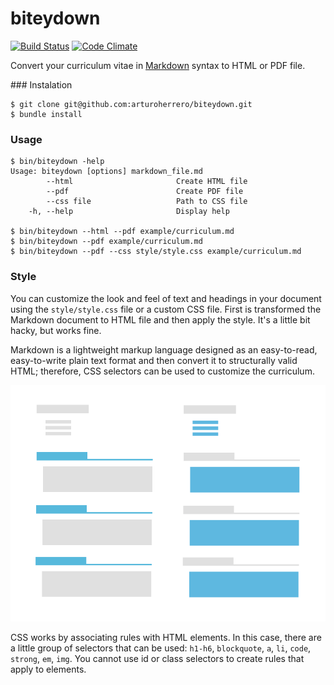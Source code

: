 # biteydown

[![Build Status](https://travis-ci.org/arturoherrero/biteydown.png?branch=master)](https://travis-ci.org/arturoherrero/biteydown)
[![Code Climate](https://codeclimate.com/github/arturoherrero/biteydown.png)](https://codeclimate.com/github/arturoherrero/biteydown)

Convert your curriculum vitae in [Markdown] syntax to HTML or PDF file.


### Instalation

    $ git clone git@github.com:arturoherrero/biteydown.git
    $ bundle install


### Usage

    $ bin/biteydown -help
    Usage: biteydown [options] markdown_file.md
            --html                       Create HTML file
            --pdf                        Create PDF file
            --css file                   Path to CSS file
        -h, --help                       Display help

    $ bin/biteydown --html --pdf example/curriculum.md
    $ bin/biteydown --pdf example/curriculum.md
    $ bin/biteydown --pdf --css style/style.css example/curriculum.md


### Style

You can customize the look and feel of text and headings in your document using the `style/style.css` file or a custom CSS file. First is transformed the Markdown document to HTML file and then apply the style. It's a little bit hacky, but works fine.

Markdown is a lightweight markup language designed as an easy-to-read, easy-to-write plain text format and then convert it to structurally valid HTML; therefore, CSS selectors can be used to customize the curriculum.

![image](https://github.com/arturoherrero/biteydown/raw/master/cv-css-selectors.png)

CSS works by associating rules with HTML elements. In this case, there are a little group of selectors that can be used: `h1-h6`, `blockquote`, `a`, `li`, `code`, `strong`, `em`, `img`. You cannot use id or class selectors to create rules that apply to elements.


[Markdown]: http://daringfireball.net/projects/markdown/

